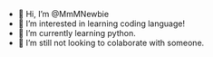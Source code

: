 - 👋 Hi, I’m @MmMNewbie
- 👀 I’m interested in learning coding language!
- 🌱 I’m currently learning python.
- 💞️ I’m still not looking to colaborate with someone.

<!---
MmMNewbie/MmMNewbie is a ✨ special ✨ repository because its `README.md` (this file) appears on your GitHub profile.
You can click the Preview link to take a look at your changes.
--->
